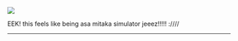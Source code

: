 ![](https://steamuserimages-a.akamaihd.net/ugc/2002450297573999848/B48FD13F57A03BE5B219F2D0BEB95F9E4CEEBA2C/?imw=5000&imh=5000&ima=fit&impolicy=Letterbox&imcolor=%23000000&letterbox=false)

EEK! this feels like being asa mitaka simulator jeeez!!!!! :////
***
